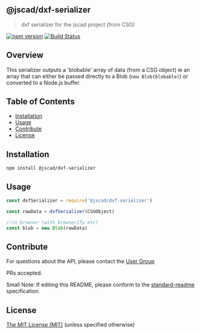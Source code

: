 ## @jscad/dxf-serializer

> dxf serializer for the jscad project (from CSG)

[![npm version](https://badge.fury.io/js/%40jscad%2Fdxf-serializer.svg)](https://badge.fury.io/js/%40jscad%2Fdxf-serializer)
[![Build Status](https://travis-ci.org/jscad/io.svg)](https://travis-ci.org/jscad/dxf-serializer)

## Overview

This serializer outputs a 'blobable' array of data (from a CSG object)
ie an array that can either be passed directly to a Blob (`new Blob(blobable)`)
or converted to a Node.js buffer.

## Table of Contents

- [Installation](#installation)
- [Usage](#usage)
- [Contribute](#contribute)
- [License](#license)


## Installation

```
npm install @jscad/dxf-serializer
```

## Usage


```javascript
const dxfSerializer = require('@jscad/dxf-serializer')

const rawData = dxfSerializer(CSGObject)

//in browser (with browserify etc)
const blob = new Blob(rawData)

```


## Contribute

For questions about the API, please contact the [User Group](https://plus.google.com/communities/114958480887231067224)

PRs accepted.

Small Note: If editing this README, please conform to the [standard-readme](https://github.com/RichardLitt/standard-readme) specification.


## License

[The MIT License (MIT)](./LICENSE)
(unless specified otherwise)
